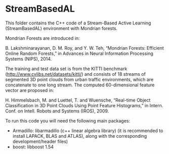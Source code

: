 # StreamBasedAL
This folder contains the C++ code of a Stream-Based Active Learning (StreamBasedAL) environment with Mondrian forests.

Mondrian Forests are introduced in:

B. Lakshminarayanan, D. M. Roy, and Y. W. Teh, “Mondrian Forests:
Efficient Online Random Forests,” in Advances in Neural Information
Processing Systems (NIPS), 2014.

The training and test data set is from the KITTI benchmark (http://www.cvlibs.net/datasets/kitti/) and consists of 18 streams of 
segmented 3D point clouds from urban traffic environments, which are 
concatenate to one long stream. The computed 60-dimensional feature vector are 
proposed in:

H. Himmelsbach, M. and Luettel, T. and Wuensche, “Real-time Object Classification in 3D Point Clouds Using Point Feature Histograms,” in Intern. Conf. on Intell. Robots and Systems (IROS), 2009.

To run this code you will need the following main packages:
- Armadillo: libarmadillo (c++ linear algebra library)
  (it is recommended to install LAPACK, BLAS and ATLAS), along with the 
  corresponding development/header files)
- boost: libboost 1.54

